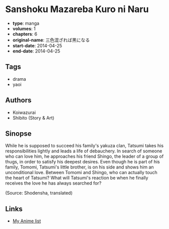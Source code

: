 # Sanshoku Mazareba Kuro ni Naru

-   **type**: manga
-   **volumes**: 1
-   **chapters**: 6
-   **original-name**: 三色混ざれば黒になる
-   **start-date**: 2014-04-25
-   **end-date**: 2014-04-25

## Tags

-   drama
-   yaoi

## Authors

-   Koiwazurai
-   Shibito (Story & Art)

## Sinopse

While he is supposed to succeed his family's yakuza clan, Tatsumi takes his responsibilities lightly and leads a life of debauchery. In search of someone who can love him, he approaches his friend Shingo, the leader of a group of thugs, in order to satisfy his deepest desires. Even though he is part of his family, Tomomi, Tatsumi's little brother, is on his side and shows him an unconditional love. Between Tomomi and Shingo, who can actually touch the heart of Tatsumi? What will Tatsumi's reaction be when he finally receives the love he has always searched for?

(Source: Shodensha, translated)

## Links

-   [My Anime list](https://myanimelist.net/manga/102430/Sanshoku_Mazareba_Kuro_ni_Naru)
